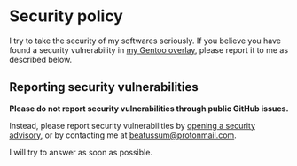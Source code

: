 # Security policy

I try to take the security of my softwares seriously.
If you believe you have found a security vulnerability in [my Gentoo overlay](https://github.com/beatussum/hyprland-overlay/), please report it to me as described below.

## Reporting security vulnerabilities

**Please do not report security vulnerabilities through public GitHub issues.**

Instead, please report security vulnerabilities by [opening a security advisory](https://github.com/beatussum/hyprland-overlay/security/advisories/new/), or by contacting me at beatussum@protonmail.com.

I will try to answer as soon as possible.
